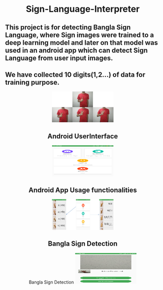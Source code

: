 <h1 align="center">Sign-Language-Interpreter</h1>

<h2> This project is for detecting Bangla Sign Language, where Sign images were trained to a deep learning model and later on that model was used in an android app which can detect Sign Language from user input images. </h2>

<h2> We have collected 10 digits(1,2...) of data for training purpose.</h2>
<p align="center">
    <a href="https://github.com/jdchy/Sign-Language-Interpreter" target="bsl">
        <img alt='Bangla Sign Language Data' src='imgs/data-sample.png' width="200" height="100"/>
    </a>
    <br>
</p>
<h2 align="center">Android UserInterface</h2>
<p align="center"> 
    <a href="https://github.com/jdchy/Sign-Language-Interpreter" target="bsl">
        <img alt='Bangla Sign Language UI' src='imgs/ui.png' width="200" height="100"/>
    </a>
    <br>
</p>

<h2 align="center">Android App Usage functionalities</h2>
<p align="center"> 
    <a href="https://github.com/jdchy/Sign-Language-Interpreter" target="bsl">
        <img alt='Bangla Sign Language UI' src='imgs/usage.png' width="200" height="100"/>
    </a>
    <br>
</p>
<h2 align="center">Bangla Sign Detection</h2>
<p align="center"> Bangla Sign Detection
    <a href="https://github.com/jdchy/Sign-Language-Interpreter" target="bsl">
        <img alt='Bangla Sign Language UI' src='imgs/detect.png' width="200" height="100"/>
    </a>
    <br>
</p>
